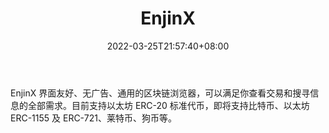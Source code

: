 ﻿---
weight: 
title: "EnjinX"
description: "EnjinX 界面友好、无广告、通用的区块链浏览器，可以满足你查看交易和搜寻信息的全部需求"
date: 2022-03-25T21:57:40+08:00
lastmod: 2022-03-25T16:45:40+08:00
draft: false
authors: ["Metabd"]
featuredImage: "enjinx.jpg"
link: ""
tags: ["区块链浏览器","EnjinX"]
categories: ["navigation"]
navigation: ["区块链浏览器"]
lightgallery: true
toc: true
pinned: false
recommend: false
recommend1: false
---
EnjinX 界面友好、无广告、通用的区块链浏览器，可以满足你查看交易和搜寻信息的全部需求。目前支持以太坊 ERC-20 标准代币，即将支持比特币、以太坊 ERC-1155 及 ERC-721、莱特币、狗币等。
